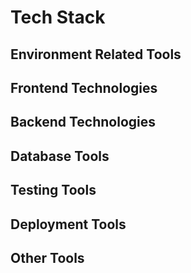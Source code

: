 # Tech Stack

## Environment Related Tools

## Frontend Technologies

## Backend Technologies

## Database Tools

## Testing Tools

## Deployment Tools

## Other Tools
